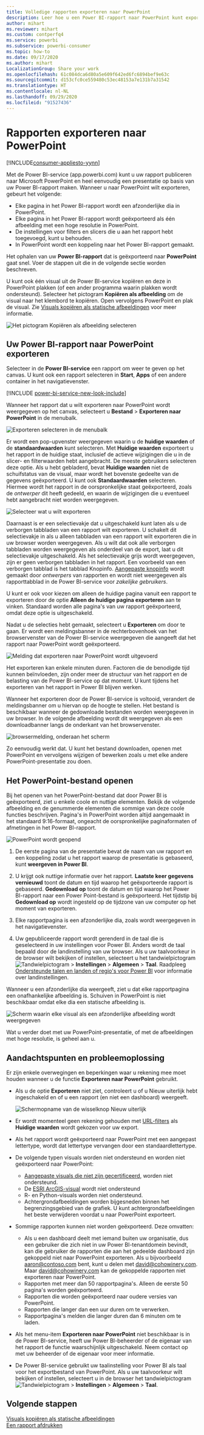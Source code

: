 ```yaml
---
title: Volledige rapporten exporteren naar PowerPoint
description: Leer hoe u een Power BI-rapport naar PowerPoint kunt exporteren.
author: mihart
ms.reviewer: mihart
ms.custom: contperfq4
ms.service: powerbi
ms.subservice: powerbi-consumer
ms.topic: how-to
ms.date: 09/17/2020
ms.author: mihart
LocalizationGroup: Share your work
ms.openlocfilehash: 61c084dca6d80a5e609f642ed6fc6894bef9e63c
ms.sourcegitcommit: d153cfc0ce559480c53ec48153a7e131b7a31542
ms.translationtype: HT
ms.contentlocale: nl-NL
ms.lasthandoff: 09/29/2020
ms.locfileid: "91527436"
---
```

# <a name="export-reports-to-powerpoint"></a>Rapporten exporteren naar PowerPoint

[!INCLUDE[consumer-appliesto-yynn](../includes/consumer-appliesto-yynn.md)]


Met de Power BI-service (app.powerbi.com) kunt u uw rapport publiceren naar Microsoft PowerPoint en heel eenvoudig een presentatie op basis van uw Power BI-rapport maken. Wanneer u naar PowerPoint wilt exporteren, gebeurt het volgende:

* Elke pagina in het Power BI-rapport wordt een afzonderlijke dia in PowerPoint.
* Elke pagina in het Power BI-rapport wordt geëxporteerd als één afbeelding met een hoge resolutie in PowerPoint.
* De instellingen voor filters en slicers die u aan het rapport hebt toegevoegd, kunt u behouden.
* In PowerPoint wordt een koppeling naar het Power BI-rapport gemaakt.

Het ophalen van uw **Power BI-rapport** dat is geëxporteerd naar **PowerPoint** gaat snel. Voer de stappen uit die in de volgende sectie worden beschreven.

U kunt ook één visual uit de Power BI-service kopiëren en deze in PowerPoint plakken (of een ander programma waarin plakken wordt ondersteund). Selecteer het pictogram **Kopiëren als afbeelding** om de visual naar het klembord te kopiëren. Open vervolgens PowerPoint en plak de visual. Zie [Visuals kopiëren als statische afbeeldingen](../visuals/power-bi-visualization-copy-paste.md) voor meer informatie.

![Het pictogram Kopiëren als afbeelding selecteren](media/end-user-powerpoint/power-bi-copy.png)

## <a name="export-your-power-bi-report-to-powerpoint"></a>Uw Power BI-rapport naar PowerPoint exporteren
Selecteer in de **Power BI-service** een rapport om weer te geven op het canvas. U kunt ook een rapport selecteren in **Start**, **Apps** of een andere container in het navigatievenster.

[!INCLUDE [power-bi-service-new-look-include](../includes/power-bi-service-new-look-include.md)]

Wanneer het rapport dat u wilt exporteren naar PowerPoint wordt weergegeven op het canvas, selecteert u **Bestand** > **Exporteren naar PowerPoint** in de menubalk.

![Exporteren selecteren in de menubalk](media/end-user-powerpoint/power-bi-export.png)

Er wordt een pop-upvenster weergegeven waarin u de **huidige waarden** of de **standaardwaarden** kunt selecteren. Met **Huidige waarden** exporteert u het rapport in de huidige staat, inclusief de actieve wijzigingen die u in de slicer- en filterwaarden hebt aangebracht.  De meeste gebruikers selecteren deze optie. Als u hebt gebladerd, bevat **Huidige waarden** niet de schuifstatus van de visual, maar wordt het bovenste gedeelte van de gegevens geëxporteerd. U kunt ook **Standaardwaarden** selecteren. Hiermee wordt het rapport in de oorspronkelijke staat geëxporteerd, zoals de *ontwerper* dit heeft gedeeld, en waarin de wijzigingen die u eventueel hebt aangebracht niet worden weergegeven.

![Selecteer wat u wilt exporteren](media/end-user-powerpoint/power-bi-current-values.png)
 
Daarnaast is er een selectievakje dat u uitgeschakeld kunt laten als u de verborgen tabbladen van een rapport wilt exporteren. U schakelt dit selectievakje in als u alleen tabbladen van een rapport wilt exporteren die in uw browser worden weergegeven. Als u wilt dat ook alle verborgen tabbladen worden weergegeven als onderdeel van de export, laat u dit selectievakje uitgeschakeld. Als het selectievakje grijs wordt weergegeven, zijn er geen verborgen tabbladen in het rapport. Een voorbeeld van een verborgen tabblad is het tabblad Knopinfo. [Aangepaste knopinfo](../create-reports/desktop-tooltips.md) wordt gemaakt door *ontwerpers* van rapporten en wordt niet weergegeven als rapporttabblad in de Power BI-service voor *zakelijke gebruikers*. 

U kunt er ook voor kiezen om alleen de huidige pagina vanuit een rapport te exporteren door de optie **Alleen de huidige pagina exporteren** aan te vinken.  Standaard worden alle pagina's van uw rapport geëxporteerd, omdat deze optie is uitgeschakeld.

Nadat u de selecties hebt gemaakt, selecteert u **Exporteren** om door te gaan. Er wordt een meldingsbanner in de rechterbovenhoek van het browservenster van de Power BI-service weergegeven die aangeeft dat het rapport naar PowerPoint wordt geëxporteerd. 



![Melding dat exporteren naar PowerPoint wordt uitgevoerd](media/end-user-powerpoint/power-bi-export-progress.png)

Het exporteren kan enkele minuten duren. Factoren die de benodigde tijd kunnen beïnvloeden, zijn onder meer de structuur van het rapport en de belasting van de Power BI-service op dat moment. U kunt tijdens het exporteren van het rapport in Power BI blijven werken.

Wanneer het exporteren door de Power BI-service is voltooid, verandert de meldingsbanner om u hiervan op de hoogte te stellen. Het bestand is beschikbaar wanneer de gedownloade bestanden worden weergegeven in uw browser. In de volgende afbeelding wordt dit weergegeven als een downloadbanner langs de onderkant van het browservenster.

![browsermelding, onderaan het scherm](media/end-user-powerpoint/power-bi-browsers.png)

Zo eenvoudig werkt dat. U kunt het bestand downloaden, openen met PowerPoint en vervolgens wijzigen of bewerken zoals u met elke andere PowerPoint-presentatie zou doen.

## <a name="open-the-powerpoint-file"></a>Het PowerPoint-bestand openen
Bij het openen van het PowerPoint-bestand dat door Power BI is geëxporteerd, ziet u enkele coole en nuttige elementen. Bekijk de volgende afbeelding en de genummerde elementen die sommige van deze coole functies beschrijven. Pagina's in PowerPoint worden altijd aangemaakt in het standaard 9:16-formaat, ongeacht de oorspronkelijke paginaformaten of afmetingen in het Power BI-rapport.

![PowerPoint wordt geopend](media/end-user-powerpoint/power-bi-powerpoint-numbered.png)

1. De eerste pagina van de presentatie bevat de naam van uw rapport en een koppeling zodat u het rapport waarop de presentatie is gebaseerd, kunt **weergeven in Power BI**.
2. U krijgt ook nuttige informatie over het rapport. **Laatste keer gegevens vernieuwd** toont de datum en tijd waarop het geëxporteerde rapport is gebaseerd. **Gedownload op** toont de datum en tijd waarop het Power BI-rapport naar een Power Point-bestand is geëxporteerd. Het tijdstip bij **Gedownload op** wordt ingesteld op de tijdzone van uw computer op het moment van exporteren.


3. Elke rapportpagina is een afzonderlijke dia, zoals wordt weergegeven in het navigatievenster. 
4. Uw gepubliceerde rapport wordt gerenderd in de taal die is geselecteerd in uw instellingen voor Power BI. Anders wordt de taal bepaald door de landinstelling van uw browser. Als u uw taalvoorkeur in de browser wilt bekijken of instellen, selecteert u het tandwielpictogram ![Tandwielpictogram](media/end-user-powerpoint/power-bi-settings-icon.png) > **Instellingen** > **Algemeen** > **Taal**. Raadpleeg [Ondersteunde talen en landen of regio's voor Power BI](../fundamentals/supported-languages-countries-regions.md) voor informatie over landinstellingen.


Wanneer u een afzonderlijke dia weergeeft, ziet u dat elke rapportpagina een onafhankelijke afbeelding is. Schuiven in PowerPoint is niet beschikbaar omdat elke dia een statische afbeelding is.

![Scherm waarin elke visual als een afzonderlijke afbeelding wordt weergegeven](media/end-user-powerpoint/power-bi-images.png)

Wat u verder doet met uw PowerPoint-presentatie, of met de afbeeldingen met hoge resolutie, is geheel aan u.

## <a name="considerations-and-troubleshooting"></a>Aandachtspunten en probleemoplossing
Er zijn enkele overwegingen en beperkingen waar u rekening mee moet houden wanneer u de functie **Exporteren naar PowerPoint** gebruikt.
 

* Als u de optie **Exporteren** niet ziet, controleert u of u Nieuw uiterlijk hebt ingeschakeld en of u een rapport (en niet een dashboard) weergeeft.

    ![Schermopname van de wisselknop Nieuw uiterlijk](media/end-user-powerpoint/power-bi-new-look.png)

* Er wordt momenteel geen rekening gehouden met [URL-filters](../collaborate-share/service-url-filters.md) als **Huidige waarden** wordt gekozen voor uw export.

* Als het rapport wordt geëxporteerd naar PowerPoint met een aangepast lettertype, wordt dat lettertype vervangen door een standaardlettertype.

* De volgende typen visuals worden niet ondersteund en worden niet geëxporteerd naar PowerPoint:
   - [Aangepaste visuals die niet zijn gecertificeerd](../developer/visuals/power-bi-custom-visuals-certified.md), worden niet ondersteund. 
   - De [ESRI ArcGIS-visual](../visuals/power-bi-visualizations-arcgis.md) wordt niet ondersteund
   - R- en Python-visuals worden niet ondersteund.
   - Achtergrondafbeeldingen worden bijgesneden binnen het begrenzingsgebied van de grafiek. U kunt achtergrondafbeeldingen het beste verwijderen voordat u naar PowerPoint exporteert.

* Sommige rapporten kunnen niet worden geëxporteerd. Deze omvatten:
    - Als u een dashboard deelt met iemand buiten uw organisatie, dus een gebruiker die zich niet in uw Power BI-tenantdomein bevindt, kan die gebruiker de rapporten die aan het gedeelde dashboard zijn gekoppeld niet naar PowerPoint exporteren. Als u bijvoorbeeld aaron@contoso.com bent, kunt u delen met david@cohowinery.com. Maar david@cohowinery.com kan de gekoppelde rapporten niet exporteren naar PowerPoint.
    - Rapporten met meer dan 50 rapportpagina's. Alleen de eerste 50 pagina's worden geëxporteerd.
    - Rapporten die worden geëxporteerd naar oudere versies van PowerPoint.
    - Rapporten die langer dan een uur duren om te verwerken. 
    - Rapportpagina's melden die langer duren dan 6 minuten om te laden. 

* Als het menu-item **Exporteren naar PowerPoint** niet beschikbaar is in de Power BI-service, heeft uw Power BI-beheerder of de eigenaar van het rapport de functie waarschijnlijk uitgeschakeld. Neem contact op met uw beheerder of de eigenaar voor meer informatie.
* De Power BI-service gebruikt uw taalinstelling voor Power BI als taal voor het exportbestand van PowerPoint. Als u uw taalvoorkeur wilt bekijken of instellen, selecteert u in de browser het tandwielpictogram ![Tandwielpictogram](media/end-user-powerpoint/power-bi-settings-icon.png) > **Instellingen** > **Algemeen** > **Taal**.



## <a name="next-steps"></a>Volgende stappen
[Visuals kopiëren als statische afbeeldingen](../visuals/power-bi-visualization-copy-paste.md)    
[Een rapport afdrukken](end-user-print.md)
